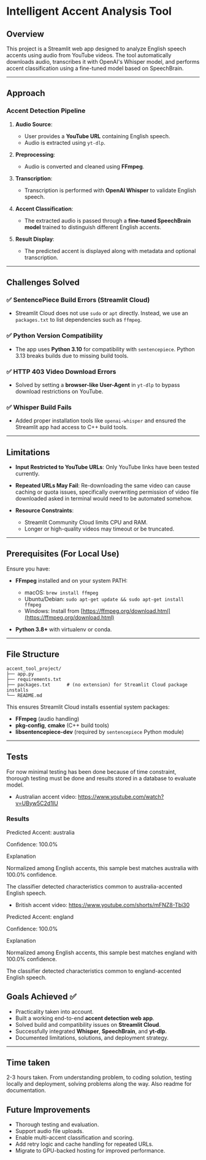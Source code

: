 # Intelligent Accent Analysis Tool

## Overview

This project is a Streamlit web app designed to analyze English speech accents using audio from YouTube videos. The tool automatically downloads audio, transcribes it with OpenAI's Whisper model, and performs accent classification using a fine-tuned model based on SpeechBrain.

---

## Approach

### Accent Detection Pipeline

1. **Audio Source**:

   * User provides a **YouTube URL** containing English speech.
   * Audio is extracted using `yt-dlp`.

2. **Preprocessing**:

   * Audio is converted and cleaned using **FFmpeg**.

3. **Transcription**:

   * Transcription is performed with **OpenAI Whisper** to validate English speech.

4. **Accent Classification**:

   * The extracted audio is passed through a **fine-tuned SpeechBrain model** trained to distinguish different English accents.

5. **Result Display**:

   * The predicted accent is displayed along with metadata and optional transcription.

---



## Challenges Solved

### ✅ SentencePiece Build Errors (Streamlit Cloud)

* Streamlit Cloud does not use `sudo` or `apt` directly. Instead, we use an `packages.txt` to list dependencies such as `ffmpeg`.

### ✅ Python Version Compatibility

* The app uses **Python 3.10** for compatibility with `sentencepiece`. Python 3.13 breaks builds due to missing build tools.

### ✅ HTTP 403 Video Download Errors

* Solved by setting a **browser-like User-Agent** in `yt-dlp` to bypass download restrictions on YouTube.

### ✅ Whisper Build Fails

* Added proper installation tools like `openai-whisper` and ensured the Streamlit app had access to C++ build tools.

---

## Limitations

* **Input Restricted to YouTube URLs**: Only YouTube links have been tested currently.
* **Repeated URLs May Fail**: Re-downloading the same video can cause caching or quota issues, specifically overwriting permission of video file downloaded asked in terminal would need to be automated somehow.
* **Resource Constraints**:

  * Streamlit Community Cloud limits CPU and RAM.
  * Longer or high-quality videos may timeout or be truncated.

---

## Prerequisites (For Local Use)

Ensure you have:

* **FFmpeg** installed and on your system PATH:

  * macOS: `brew install ffmpeg`
  * Ubuntu/Debian: `sudo apt-get update && sudo apt-get install ffmpeg`
  * Windows: Install from [https://ffmpeg.org/download.html](https://ffmpeg.org/download.html)
* **Python 3.8+** with virtualenv or conda.

---

## File Structure

```
accent_tool_project/
├── app.py
├── requirements.txt
├── packages.txt      # (no extension) for Streamlit Cloud package installs
└── README.md
```

This ensures Streamlit Cloud installs essential system packages:

* **FFmpeg** (audio handling)
* **pkg-config**, **cmake** (C++ build tools)
* **libsentencepiece-dev** (required by `sentencepiece` Python module)

---

## Tests

For now minimal testing has been done because of time constraint, thorough testing must be done and results stored in a database to evaluate model.

- Australian accent video: https://www.youtube.com/watch?v=UByw5C2d1IU

### Results 

Predicted Accent: australia

Confidence: 100.0%

Explanation

Normalized among English accents, this sample best matches australia with 100.0% confidence.

The classifier detected characteristics common to australia-accented English speech.

- British accent video: https://www.youtube.com/shorts/mFNZ8-Tbi30

Predicted Accent: england

Confidence: 100.0%

Explanation

Normalized among English accents, this sample best matches england with 100.0% confidence.

The classifier detected characteristics common to england-accented English speech.

## Goals Achieved ✅

* Practicality taken into account.
* Built a working end-to-end **accent detection web app**.
* Solved build and compatibility issues on **Streamlit Cloud**.
* Successfully integrated **Whisper**, **SpeechBrain**, and **yt-dlp**.
* Documented limitations, solutions, and deployment strategy.

---

## Time taken

2-3 hours taken. From understanding problem, to coding solution, testing locally and deployment, solving problems along the way. Also readme for documentation.


## Future Improvements

* Thorough testing and evaluation.
* Support audio file uploads.
* Enable multi-accent classification and scoring.
* Add retry logic and cache handling for repeated URLs.
* Migrate to GPU-backed hosting for improved performance.
